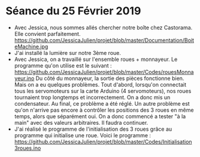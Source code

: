 # Séance du 25 Février 2019

* Avec Jessica, nous sommes allés chercher notre boîte chez Castorama. Elle convient parfaitement. https://github.com/JessicaJulien/projet/blob/master/Documentation/BoiteMachine.jpg
* J'ai installé la lumière sur notre 3ème roue.
* Avec Jessica, on a travaillé sur l'ensemble roues + monnayeur. Le programme qu'on utilise est le suivant : https://github.com/JessicaJulien/projet/blob/master/Codes/rouesMonnayeur.ino
Du côté du monnayeur, la sortie des pièces fonctionne bien.
Mais on a eu quelques problèmes. Tout d'abord, lorsqu'on connectait tous les servomoteurs sur la carte Arduino (4 servomoteurs), nos roues tournaient trop longtemps et incorrectement. On a donc mis un condensateur. Au final, ce problème a été réglé.
Un autre problème est qu'on n'arrive pas encore à contrôler les positions des 3 roues en même temps, alors que séparément oui. On a donc commencé a tester "à la main" avec des valeurs arbitraires. Il faudra continuer.
* J'ai réalisé le programme de l'initialisation des 3 roues grâce au programme qui initialise une roue. Voici le programme : https://github.com/JessicaJulien/projet/blob/master/Codes/Initialisation3roues.ino
